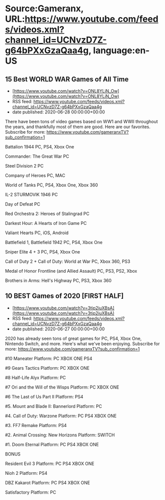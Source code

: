 # Source:Gameranx, URL:https://www.youtube.com/feeds/videos.xml?channel_id=UCNvzD7Z-g64bPXxGzaQaa4g, language:en-US

## 15 Best WORLD WAR Games of All Time
 - [https://www.youtube.com/watch?v=ONL8YLiN_Ow](https://www.youtube.com/watch?v=ONL8YLiN_Ow)
 - RSS feed: https://www.youtube.com/feeds/videos.xml?channel_id=UCNvzD7Z-g64bPXxGzaQaa4g
 - date published: 2020-06-28 00:00:00+00:00

There have been tons of video games based on WW1 and WWII throughout the years, and thankfully most of them are good. Here are our favorites.
Subscribe for more: https://www.youtube.com/gameranxTV?sub_confirmation=1


Battalion 1944
PC, PS4, Xbox One

Commander: The Great War
PC

Steel Division 2
PC

Company of Heroes
PC, MAC

World of Tanks
PC, PS4, Xbox One, Xbox 360

IL-2 STURMOVIK 1946
PC

Day of Defeat
PC

Red Orchestra 2: Heroes of Stalingrad
PC

Darkest Hour: A Hearts of Iron Game
PC

Valiant Hearts
PC, iOS, Android

Battlefield 1, Battlefield 1942
PC, PS4, Xbox One

Sniper Elite 4 + 3
PC, PS4, Xbox One

Call of Duty 2 + Call of Duty: World at War
PC, Xbox 360, PS3

Medal of Honor Frontline (and Allied Assault)
PC, PS3, PS2, Xbox

Brothers in Arms: Hell's Highway
PC, PS3, Xbox 360

## 10 BEST Games of 2020 [FIRST HALF]
 - [https://www.youtube.com/watch?v=3tjp2iuXBsA](https://www.youtube.com/watch?v=3tjp2iuXBsA)
 - RSS feed: https://www.youtube.com/feeds/videos.xml?channel_id=UCNvzD7Z-g64bPXxGzaQaa4g
 - date published: 2020-06-27 00:00:00+00:00

2020 has already seen tons of great games for PC, PS4, Xbox One, Nintendo Switch, and more. Here's what we've been enjoying.
Subscribe for more: https://www.youtube.com/gameranxTV?sub_confirmation=1

#10 Maneater
Platform: PC XBOX ONE PS4

#9 Gears Tactics
Platform: PC XBOX ONE

#8 Half-Life Alyx
Platform: PC 

#7 Ori and the Will of the Wisps
Platform: PC XBOX ONE

#6 The Last of Us Part II
Platform: PS4

#5. Mount and Blade II: Bannerlord
Platform: PC

#4. Call of Duty: Warzone
Platform: PC PS4 XBOX ONE

#3. FF7 Remake
Platform: PS4

#2. Animal Crossing: New Horizons
Platform: SWITCH

#1. Doom Eternal
Platform: PC PS4 XBOX ONE

BONUS

Resident Evil 3
Platform: PC PS4 XBOX ONE

Nioh 2
Platform: PS4

DBZ Kakarot
Platform: PC PS4 XBOX ONE

Satisfactory
Platform: PC

